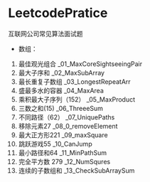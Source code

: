 # LeetcodePratice
互联网公司常见算法面试题
+ 数组：
1. 最佳观光组合 			_01_MaxCoreSightseeingPair
2. 最大子序和				_02_MaxSubArray
3. 最长重复子数组			_03_LongestRepeatArr
4. 盛最多水的容器			_04_MaxArea
5. 乘积最大子序列（152）	_05_MaxProduct
6. 三数之和(15)			_06_ThreeeSum
7. 不同路径（62）			_07_UniquePaths
8. 移除元素27				_08_0_removeElement
9. 最大正方形221			_09_maxSquare
10. 跳跃游戏55				_10_CanJump
11. 最小路径和64			_11_MinPathSum
12. 完全平方数 279			_12_NumSqures
13. 连续的子数组和			_13_CheckSubArraySum
